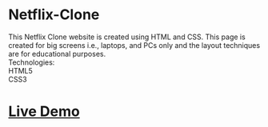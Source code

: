 # Netflix-Clone

This Netflix Clone website is created using HTML and CSS. This page is created for big screens i.e., laptops, and PCs only and the layout techniques are for educational purposes.<br>
Technologies:<br>
HTML5<br>
CSS3<br>
<h1><a href = "https://Tushargoyall.github.io/Netflix-Clone/">Live Demo</a><h1>
